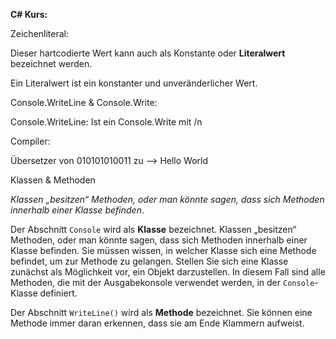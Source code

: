 **C# Kurs:**

Zeichenliteral:

Dieser hartcodierte Wert kann auch als Konstante oder  **Literalwert** bezeichnet werden.

Ein Literalwert ist ein konstanter und unveränderlicher Wert.



Console.WriteLine & Console.Write:

Console.WriteLine:
Ist ein Console.Write mit /n



Compiler:

Übersetzer von 010101010011 zu --> Hello World



Klassen & Methoden

*Klassen „besitzen“ Methoden, oder man könnte sagen, dass sich Methoden innerhalb einer Klasse befinden*.

Der Abschnitt `Console` wird als **Klasse** bezeichnet. Klassen „besitzen“ Methoden, oder man könnte sagen, dass sich Methoden innerhalb einer Klasse befinden. Sie müssen wissen, in welcher Klasse sich eine Methode befindet, um zur Methode zu gelangen. Stellen Sie sich eine Klasse zunächst als Möglichkeit vor, ein Objekt darzustellen. In diesem Fall sind alle Methoden, die mit der Ausgabekonsole verwendet werden, in der `Console`-Klasse definiert.

Der Abschnitt `WriteLine()` wird als **Methode** bezeichnet. Sie können eine Methode immer daran erkennen, dass sie am Ende Klammern aufweist.
